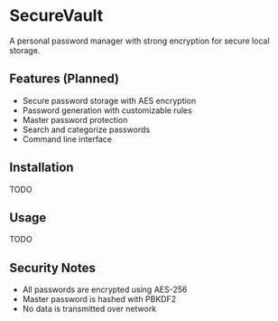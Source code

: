 # SecureVault

A personal password manager with strong encryption for secure local storage.

## Features (Planned)
- Secure password storage with AES encryption
- Password generation with customizable rules
- Master password protection
- Search and categorize passwords
- Command line interface

## Installation
TODO

## Usage
TODO

## Security Notes
- All passwords are encrypted using AES-256
- Master password is hashed with PBKDF2
- No data is transmitted over network